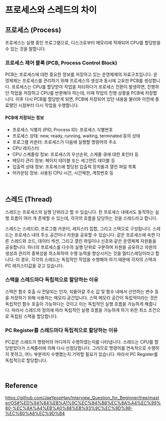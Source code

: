 # 프로세스와 스레드의 차이

## 프로세스 (Process)

프로세스는 실행 중인 프로그램으로, 디스크로부터 메모리에 적재되어 CPU를 할당받을 수 있는 것을 말합니다.

### 프로세스 제어 블록 (PCB, Process Control Block)

PCB는 프로세스에 대한 중요한 정보를 저장하고 있는 운영체제의 자료구조입니다. 운영체제는 프로세스를 관리하기 위해 프로세스의 생성과 동시에 고유한 PCB를 생성합니다. 프로세스는 CPU를 할당받아 작업을 처리하다가 프로세스 전환이 발생하면, 진행하던 작업을 저장하고 CPU를 반환해야 하는데, 이때 작업의 진행 상황을 PCB에 저장합니다. 이후 다시 PCB를 할당받게 되면, PCB에 저장되어 있던 내용을 불러와 이전에 종료됐던 시점부터 다시 작업을 수행합니다.

#### PCB에 저장되는 정보

-   프로세스 식별자 (PID, Process ID): 프로세스 식별번호
-   프로세스 상태: new, ready, running, waiting, terminated 등의 상태
-   프로그램 카운터: 프로세스가 다음에 실행할 명령어의 주소
-   CPU 레지스터
-   CPU 스케줄링 정보: 프로세스의 우선순위, 스케줄 큐에 대한 포인터 등
-   메모리 관리 정보: 페이지 테이블 또는 세그먼트 테이블 등
-   입출력 상태 정보: 프로세스에 할당된 입출력 장치들과 열린 파일 목록
-   어카운팅 정보: 사용된 CPU 시간, 시간제한, 계정번호 등

<br>

## 스레드 (Thread)

스레드는 프로세스의 실행 단위라고 할 수 있습니다. 한 프로세스 내에서도 동작하는 실행 흐름이 여러 개 존재할 수 있는데, 각각의 흐름을 담당하는 것을 스레드라고 합니다.

스레드는 스레드ID, 프로그램 카운터, 레지스터 집합, 그리고 스택으로 구성됩니다. 스레드는 프로세스 내의 주소 공간이나 자원을 공유할 수 있습니다. 같은 프로세스에 속한 다른 스레드와 코드, 데이터 섹션, 그리고 열린 파일이나 신호와 같은 운영체제 자원들을 공유합니다. 하나의 프로세스를 다수의 실행 단위로 구분하여 자원을 공유하고 자원의 생성과 관리의 중복성을 최소화하여 수행 능력을 향상시키는 것을 멀티스레딩이라고 합니다. 이 경우, 각각의 스레드는 독립적인 작업을 수행해야 하기 때문에 각자의 스택과 PC 레지스터값을 갖고 있습니다.

### 스택을 스레드마다 독립적으로 할당하는 이유

스택은 함수 호출 시 전달되는 인자, 되돌아갈 주소 값 및 함수 내에서 선언하는 변수 등을 저장하기 위해 사용하는 메모리 공간입니다. 스택 메모리 공간이 독립적이라는 것은 독립적인 함수 호출이 가능하다는 것이고 이는 독립적인 실행 흐름을 가능하게 해줍니다. 따라서 스레드의 정의에 따라 독립적인 실행 흐름을 가능하게 하기 위한 최소 조건으로 독립된 스택을 할당합니다.

### PC Register를 스레드마다 독립적으로 할당하는 이유

PC값은 스레드가 명령어의 어디까지 수행하였는지를 나타냅니다. 스레드는 CPU를 할당받았다가 스케줄러에 의해 다시 선점당합니다. 그러므로 명령어를 연속적으로 수행하지 못하고, 어느 부분까지 수행했는지 기억할 필요가 있습니다. 따라서 PC Register를 독립적으로 할당합니다.

<br>

## Reference

https://github.com/JaeYeopHan/Interview_Question_for_Beginner/tree/master/OS#%ED%94%84%EB%A1%9C%EC%84%B8%EC%8A%A4%EC%99%80-%EC%8A%A4%EB%A0%88%EB%93%9C%EC%9D%98-%EC%B0%A8%EC%9D%B4
